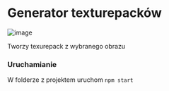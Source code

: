# Generator texturepacków

![image](https://user-images.githubusercontent.com/81181783/115547204-50467e00-a2a6-11eb-95d0-3d8880001868.png)

Tworzy texurepack z wybranego obrazu

### Uruchamianie
W folderze z projektem uruchom `npm start`
